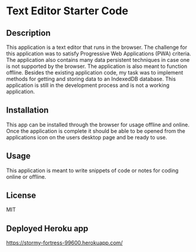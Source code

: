 # Text Editor Starter Code

## Description

This application is a text editor that runs in the browser. The challenge for this application was to satisfy Progressive Web Applications (PWA) criteria. The application also contains many data persistent techniques in case one is not supported by the browser. The application is also meant to function offline. Besides the existing application code, my task was to implement methods for getting and storing data to an IndexedDB database. This application is still in the development process and is not a working application.

## Installation

This app can be installed through the browser for usage offline and online. Once the application is complete it should be able to be opened from the applications icon on the users desktop page and be ready to use. 

## Usage

This application is meant to write snippets of code or notes for coding online or offline.

## License

MIT

## Deployed Heroku app

https://stormy-fortress-99600.herokuapp.com/